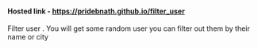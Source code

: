 #### Hosted link - https://pridebnath.github.io/filter_user

Filter user . You will get some random user you can filter out them by their name or city
